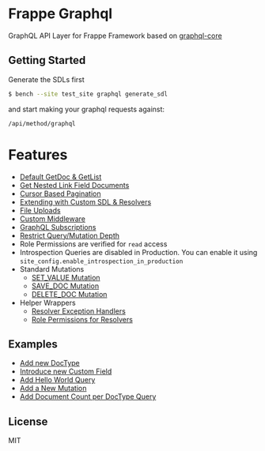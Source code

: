 # Frappe Graphql

GraphQL API Layer for Frappe Framework based on [graphql-core](https://github.com/graphql-python/graphql-core)

## Getting Started

Generate the SDLs first

```bash
$ bench --site test_site graphql generate_sdl
```

and start making your graphql requests against:

```
/api/method/graphql
```

# Features

- [Default GetDoc & GetList](./docs/default_get_doc_get_list.md)
- [Get Nested Link Field Documents](./docs/link_fields_nested.md)
- [Cursor Based Pagination](./docs/cursor_pagination.md)
- [Extending with Custom SDL & Resolvers](./docs/extending_schema.md)
- [File Uploads](./docs/file_uploads.md)
- [Custom Middleware](./docs/middleware.md)
- [GraphQL Subscriptions](./docs/subscriptions.md)
- [Restrict Query/Mutation Depth](./docs/restrict_depth.md)
- Role Permissions are verified for `read` access
- Introspection Queries are disabled in Production. You can enable it using `site_config.enable_introspection_in_production`
- Standard Mutations
  - [SET_VALUE Mutation](./docs/SET_VALUE.md)
  - [SAVE_DOC Mutation](./docs/SAVE_DOC.md)
  - [DELETE_DOC Mutation](./docs/DELETE_DOC.md)
- Helper Wrappers
  - [Resolver Exception Handlers](./docs/resolvers_and_exceptions.md)
  - [Role Permissions for Resolvers](./docs/resolver_role_permissions.md)

## Examples

- [Add new DocType](./docs/examples/add_new_doctype.md)
- [Introduce new Custom Field](./docs/examples/add_new_custom_field.md)
- [Add Hello World Query](./docs/examples/add_hello_world_query.md)
- [Add a New Mutation](./docs/examples/add_new_mutation.md)
- [Add Document Count per DocType Query](./docs/examples/add_document_count_query.md)

## License

MIT
